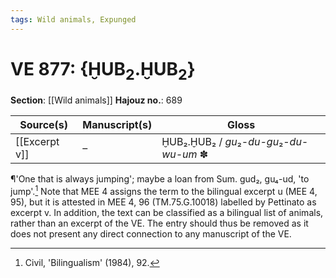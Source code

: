 ```yaml
---
tags: Wild animals, Expunged
---
```


# VE 877: \{ḪUB<sub>2</sub>.ḪUB<sub>2</sub>\}

**Section**: [[Wild animals]]
**Hajouz no.**: 689

|                   Source(s)                    | Manuscript(s) |                   Gloss                    |
| ------------------------------------------- | ---------- | ------------------------------------------ |
| [[Excerpt v]]                                    | –          | ḪUB₂.ḪUB₂ \/ *gu*₂-*du-gu*₂-*du-wu-um* ✽ |

¶'One that is always jumping'; maybe a loan from Sum. gud₂, gu₄-ud, 'to jump'.[^1] Note that MEE 4 assigns the term to the bilingual excerpt u (MEE 4, 95), but it is attested in MEE 4, 96 (TM.75.G.10018) labelled by Pettinato as excerpt v. In addition, the text can be classified as a bilingual list of animals, rather than an excerpt of the VE. The entry should thus be removed as it does not present any direct connection to any manuscript of the VE. 
[^1]:Civil, 'Bilingualism' (1984), 92.